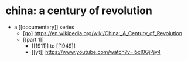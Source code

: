 # china: a century of revolution

- a [[documentary]] series
  - [[go]] https://en.wikipedia.org/wiki/China:_A_Century_of_Revolution
  - [[part 1]]
    - [[1911]] to [[1949]]
    - [[yt]] https://www.youtube.com/watch?v=I5cl0GjPjy4

[//begin]: # "Autogenerated link references for markdown compatibility"
[go]: go "Go"
[//end]: # "Autogenerated link references"